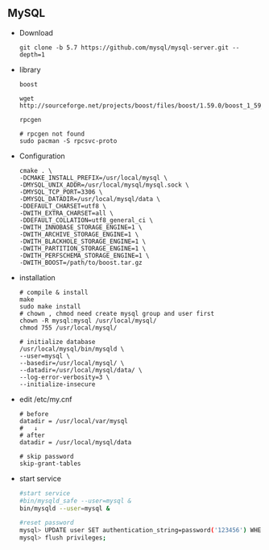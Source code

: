 ## MySQL

- Download

  ```shell
  git clone -b 5.7 https://github.com/mysql/mysql-server.git --depth=1
  ```


- library

   `boost`

  ```shell
  wget  http://sourceforge.net/projects/boost/files/boost/1.59.0/boost_1_59_0.tar.gz
  ```

   `rpcgen`

  ```shell
  # rpcgen not found
  sudo pacman -S rpcsvc-proto
  ```

- Configuration

  ```shell
  cmake . \
  -DCMAKE_INSTALL_PREFIX=/usr/local/mysql \
  -DMYSQL_UNIX_ADDR=/usr/local/mysql/mysql.sock \
  -DMYSQL_TCP_PORT=3306 \
  -DMYSQL_DATADIR=/usr/local/mysql/data \
  -DDEFAULT_CHARSET=utf8 \
  -DWITH_EXTRA_CHARSET=all \
  -DDEFAULT_COLLATION=utf8_general_ci \
  -DWITH_INNOBASE_STORAGE_ENGINE=1 \
  -DWITH_ARCHIVE_STORAGE_ENGINE=1 \
  -DWITH_BLACKHOLE_STORAGE_ENGINE=1 \
  -DWITH_PARTITION_STORAGE_ENGINE=1 \
  -DWITH_PERFSCHEMA_STORAGE_ENGINE=1 \
  -DWITH_BOOST=/path/to/boost.tar.gz

  ```
  
- installation

  ```shell
  # compile & install
  make
  sudo make install
  # chown , chmod need create mysql group and user first
  chown -R mysql:mysql /usr/local/mysql/
  chmod 755 /usr/local/mysql/
  
  # initialize database
  /usr/local/mysql/bin/mysqld \
  --user=mysql \
  --basedir=/usr/local/mysql/ \
  --datadir=/usr/local/mysql/data/ \
  --log-error-verbosity=3 \
  --initialize-insecure
  ```

- edit /etc/my.cnf

  ```shell
  # before
  datadir = /usr/local/var/mysql
  #   ↓
  # after
  datadir = /usr/local/mysql/data

  # skip password
  skip-grant-tables
  ```

- start service

  ```bash
  #start service
  #bin/mysqld_safe --user=mysql &
  bin/mysqld --user=mysql &

  #reset password
  mysql> UPDATE user SET authentication_string=password('123456') WHERE     user='root';
  mysql> flush privileges;
  
  ```
  
